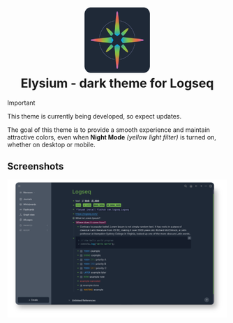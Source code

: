   
<h1 align="center">
  <img src="elysium_logo.svg" alt="Icon" width="150" height="150"> 
  <br>Elysium - dark theme for Logseq<br>
</h1>

> [!IMPORTANT]
> This theme is currently being developed, so expect updates.

The goal of this theme is to provide a smooth experience and maintain attractive colors, even when **Night Mode** *(yellow light filter)* is turned on, whether on desktop or mobile.

## Screenshots
![Desktop](./media/elysium_screenshot.png)

